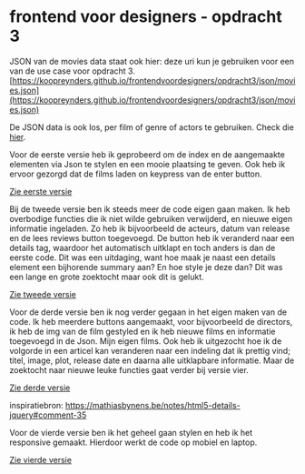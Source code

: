 # frontend voor designers - opdracht 3

JSON van de movies data staat ook hier:
deze uri kun je gebruiken voor een van de use case voor opdracht 3.
[https://koopreynders.github.io/frontendvoordesigners/opdracht3/json/movies.json](https://koopreynders.github.io/frontendvoordesigners/opdracht3/json/movies.json)

De JSON data is ook los, per film of genre of actors te gebruiken. Check die [hier](https://github.com/KoopReynders/frontendvoordesigners/tree/master/opdracht3/json).


Voor de eerste versie heb ik geprobeerd om de index en de aangemaakte elementen via Json te stylen en een mooie plaatsing te geven. Ook heb ik ervoor gezorgd dat de films laden on keypress van de enter button.

[Zie eerste versie](https://veldte.github.io/frontendvoordesigners/opdracht3/XMLHttpv1/)


Bij de tweede versie ben ik steeds meer de code eigen gaan maken. Ik heb overbodige functies die ik niet wilde gebruiken verwijderd, en nieuwe eigen informatie ingeladen. Zo heb ik bijvoorbeeld de acteurs, datum van release en de lees reviews button toegevoegd. De button heb ik veranderd naar een details tag, waardoor het automatisch uitklapt en toch anders is dan de eerste code. Dit was een uitdaging, want hoe maak je naast een details element een bijhorende summary aan? En hoe style je deze dan? Dit was een lange en grote zoektocht maar ook dit is gelukt.

[Zie tweede versie](https://veldte.github.io/frontendvoordesigners/opdracht3/XMLHttpv2/)


Voor de derde versie ben ik nog verder gegaan in het eigen maken van de code. Ik heb meerdere buttons aangemaakt, voor bijvoorbeeld de directors, ik heb de img van de film gestyled en ik heb nieuwe films en informatie toegevoegd in de Json. Mijn eigen films. Ook heb ik uitgezocht hoe ik de volgorde in een articel kan veranderen naar een indeling dat ik prettig vind; titel, image, plot, release date en daarna alle uitklapbare informatie. Maar de zoektocht naar nieuwe leuke functies gaat verder bij versie vier.

[Zie derde versie](https://veldte.github.io/frontendvoordesigners/opdracht3/XMLHttpv3/)

inspiratiebron: https://mathiasbynens.be/notes/html5-details-jquery#comment-35


Voor de vierde versie ben ik het geheel gaan stylen en heb ik het responsive gemaakt. Hierdoor werkt de code op mobiel en laptop. 

[Zie vierde versie](https://veldte.github.io/frontendvoordesigners/opdracht3/XMLHttpv4/)